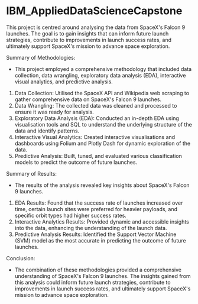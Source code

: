 # IBM_AppliedDataScienceCapstone
This project is centred around analysing the data from SpaceX's Falcon 9 launches. The goal is to gain insights that can inform future launch strategies, contribute to improvements in launch success rates, and ultimately support SpaceX's mission to advance space exploration.

Summary of Methodologies: 
- This project employed a comprehensive methodology that included data collection, data wrangling, exploratory data analysis (EDA), interactive visual analytics, and predictive analysis. 
1. Data Collection: Utilised the SpaceX API and Wikipedia web scraping to gather comprehensive data on SpaceX's Falcon 9 launches.
2. Data Wrangling: The collected data was cleaned and processed to ensure it was ready for analysis.
3. Exploratory Data Analysis (EDA): Conducted an in-depth EDA using visualisation tools and SQL to understand the underlying structure of the data and identify patterns.
4. Interactive Visual Analytics: Created interactive visualisations and dashboards using Folium and Plotly Dash for dynamic exploration of the data.
5. Predictive Analysis: Built, tuned, and evaluated various classification models to predict the outcome of future launches.

Summary of Results: 
- The results of the analysis revealed key insights about SpaceX's Falcon 9 launches. 
1. EDA Results: Found that the success rate of launches increased over time, certain launch sites were preferred for heavier payloads, and specific orbit types had higher success rates.
2. Interactive Analytics Results: Provided dynamic and accessible insights into the data, enhancing the understanding of the launch data.
3. Predictive Analysis Results: Identified the Support Vector Machine (SVM) model as the most accurate in predicting the outcome of future launches.

Conclusion: 
- The combination of these methodologies provided a comprehensive understanding of SpaceX's Falcon 9 launches. The insights gained from this analysis could inform future launch strategies, contribute to improvements in launch success rates, and ultimately support SpaceX's mission to advance space exploration.

